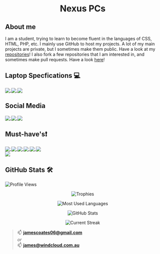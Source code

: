 
<h1 align="center">Nexus PCs</h1>

## About me
I am a student, trying to learn to become fluent in the languages of CSS, HTML, PHP, etc. I mainly use GitHub to host my projects. A lot of my main projects are private, but I sometimes make them public. Have a look at my [repositories](https://github.com/nexuspcs?tab=repositories)!
I also fork a few repositories that I am interested in, and sometimes make pull requests. Have a look [here](https://github.com/nexuspcs?tab=repositories&q=&type=fork&language=&sort=)!

## Laptop Specfications 💻
<a href="">
  <img align="center" src="https://img.shields.io/badge/apple%20silicon%20m1pro-333333?style=for-the-badge&logo=apple&logoColor=white" />
</a>
<a href="">
  <img align="center" src="https://img.shields.io/badge/1Tb%20Internal%20SSD-333333?style=for-the-badge&logo=ssd&logoColor=white" />
</a>
<a href="">
  <img align="center" src="https://img.shields.io/badge/16Gb_LDDR6_RAM-333333?style=for-the-badge&logo=s&logoColor=white" />
</a>

## Social Media 
<a href="https://www.linkedin.com/in/jamescoatesaus">
  <img align="center" src="https://img.shields.io/badge/LinkedIn-0077B5?style=for-the-badge&logo=linkedin&logoColor=white" />
</a>
<a href="https://github.com/nexuspcs">
  <img align="center" src="https://img.shields.io/badge/GitHub-100000?style=for-the-badge&logo=github&logoColor=white" />
</a>
<a href="https://www.instagram.com/jamescoates_19">
  <img align="center" src="https://img.shields.io/badge/Instagram-E4405F?style=for-the-badge&logo=instagram&logoColor=white" />
</a>



## Must-have's❗️


<a href="">
  <img align="center" src="https://img.shields.io/badge/Visual_Studio_Code-0078D4?style=for-the-badge&logo=visual%20studio%20code&logoColor=white" />
</a>
<a href="">
  <img align="center" src="https://img.shields.io/badge/Xcode-007ACC?style=for-the-badge&logo=Xcode&logoColor=white" />
</a>
<a href="">
  <img align="center" src="https://img.shields.io/badge/GIT-E44C30?style=for-the-badge&logo=git&logoColor=white" />
</a>
<a href="">
  <img align="center" src="https://camo.githubusercontent.com/5de160cf7de98a41b9150881e6a4a93ac1cd79e387082205886dd01d8acec10a/68747470733a2f2f696d672e736869656c64732e696f2f62616467652f5361666172692d3030303030303f7374796c653d666f722d7468652d6261646765266c6f676f3d736166617269266c6f676f436f6c6f723d7768697465" />
</a>
<a href="">
  <img align="center" src="https://img.shields.io/badge/Xcode-007ACC?style=for-the-badge&logo=Xcode&logoColor=white" />
</a>
<a href="">
  <img align="center" src="https://img.shields.io/badge/Hyper-000000?style=for-the-badge&logo=hyper&logoColor=white" />
</a>
<br>

<a href="">
  <img align="center" src="https://img.shields.io/badge/Google_chrome_DEV-4285F4?style=for-the-badge&logo=Google-chrome&logoColor=white" />
</a>

## GitHub Stats 🛠

![Profile Views](https://komarev.com/ghpvc/?username=nexuspcs&label=Profile%20&style=square&views&color=0e75b6&style=flat)



<p align="center"> <img alt="Trophies" src="https://github-profile-trophy.vercel.app/?username=nexuspcs&column=3&theme=nord&margin-w=5&margin-h=5&no-frame=true"/> </p>


<p align="center"> <img alt="Most Used Languages" src="https://github-readme-stats.vercel.app/api/top-langs?username=nexuspcs&show_icons=true&locale=en&layout=compact&theme=github_dark" /> </p>



<p align="center"> <img alt="GitHub Stats" src="https://github-readme-stats.vercel.app/api?username=nexuspcs&show_icons=true&locale=en&theme=github_dark&show_icons=true&count_private=true" /> </p>
<p align="center"> <img alt="Current Streak" src="https://github-readme-streak-stats.herokuapp.com/?user=nexuspcs&theme=dark" /> </p>




>📫 **jamescoates06@gmail.com**<br>
*or*
><br>📫 **james@windcloud.com.au**
